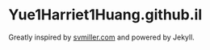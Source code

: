 Yue1Harriet1Huang.github.il
============

Greatly inspired by [svmiller.com](http://svmiller.com) and powered by Jekyll.

